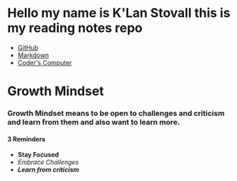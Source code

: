 # Hello my name is K'Lan Stovall this is my reading notes repo

- [GitHub](https://github.com/KSTOV)
- [Markdown](https://kstov.github.io/reading-notes/markdown)
- [Coder's Computer](https://kstov.github.io/reading-notes/coders-computer)

# Growth Mindset

### Growth Mindset means to be open to challenges and criticism and learn from them and also want to learn more.

#### 3 Reminders

- **Stay Focused**
- *Embrace Challenges*
- ***Learn from criticism***

